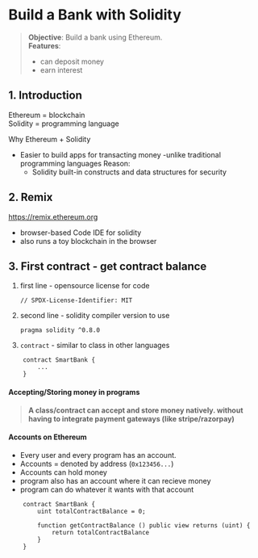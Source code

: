 # Build a Bank with Solidity

>__Objective__: Build a bank using Ethereum.  
>__Features__:  
>    - can deposit money  
>    - earn interest

## 1. Introduction
Ethereum = blockchain  
Solidity = programming language

Why Ethereum + Solidity
- Easier to build apps for transacting money -unlike traditional programming languages
Reason:
    - Solidity built-in constructs and data structures for security

## 2. Remix
https://remix.ethereum.org

- browser-based Code IDE for solidity
- also runs  a toy blockchain in the browser

## 3. First contract - get contract balance
1. first line - opensource license for code  
    ```
    // SPDX-License-Identifier: MIT
    ```

2. second line - solidity compiler version to use  
    ```
    pragma solidity ^0.8.0
    ```

3. `contract` - similar to class in other languages  

```
    contract SmartBank {
        ...
    }
```

#### Accepting/Storing money in programs
> **A class/contract can accept and store money natively. without having to integrate payment gateways (like stripe/razorpay)**

  

#### Accounts on Ethereum
- Every user and every program has an account.
- Accounts = denoted by address (`0x123456...`)
- Accounts can hold money
- program also has an account where it can recieve money
- program can do whatever it wants with that account

```solidity
    contract SmartBank {
        uint totalContractBalance = 0;
        
        function getContractBalance () public view returns (uint) {
            return totalContractBalance
        }
    }
```
